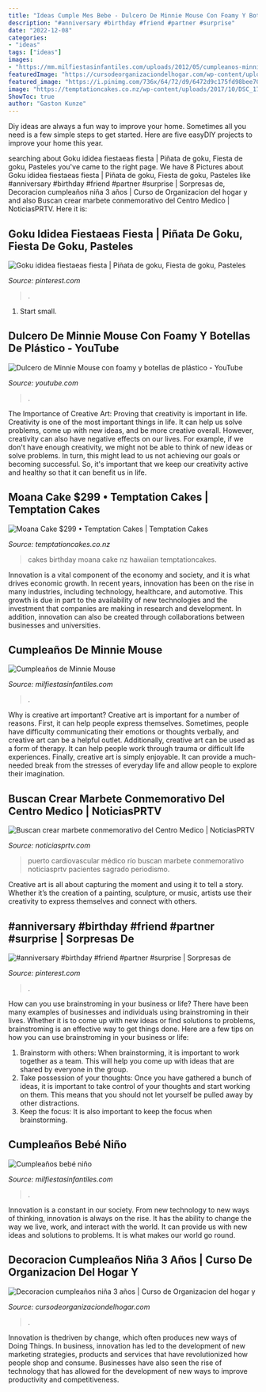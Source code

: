 ```yaml
---
title: "Ideas Cumple Mes Bebe - Dulcero De Minnie Mouse Con Foamy Y Botellas De Plástico"
description: "#anniversary #birthday #friend #partner #surprise"
date: "2022-12-08"
categories:
- "ideas"
tags: ["ideas"]
images:
- "https://mm.milfiestasinfantiles.com/uploads/2012/05/cumpleanos-minnie-mouse-tarta.jpg"
featuredImage: "https://cursodeorganizaciondelhogar.com/wp-content/uploads/2018/02/decoracion-cumpleanos-nina-3-anos-3.jpg"
featured_image: "https://i.pinimg.com/736x/64/72/d9/6472d9c175fd98bee70554a6e7b28275.jpg"
image: "https://temptationcakes.co.nz/wp-content/uploads/2017/10/DSC_1769.jpg"
ShowToc: true
author: "Gaston Kunze"
---
```



Diy ideas are always a fun way to improve your home. Sometimes all you need is a few simple steps to get started. Here are five easyDIY projects to improve your home this year.

	

		
searching about Goku ididea fiestaeas fiesta | Piñata de goku, Fiesta de goku, Pasteles you've came to the right page. We have 8 Pictures about Goku ididea fiestaeas fiesta | Piñata de goku, Fiesta de goku, Pasteles like #anniversary #birthday #friend #partner #surprise | Sorpresas de, Decoracion cumpleaños niña 3 años | Curso de Organizacion del hogar y and also Buscan crear marbete conmemorativo del Centro Medico | NoticiasPRTV. Here it is:
		
    
## Goku Ididea Fiestaeas Fiesta | Piñata De Goku, Fiesta De Goku, Pasteles

<img loading=lazy src="https://i.pinimg.com/736x/25/96/4b/25964bd2c62868d406d39d11e1551b9e.jpg" onerror="this.onerror=null;this.src='https://tse1.mm.bing.net/th?id=OIP.4Znp4odH_dQx9lZgZptUQwHaNK&amp;pid=15.1';" alt="Goku ididea fiestaeas fiesta | Piñata de goku, Fiesta de goku, Pasteles">

_Source: pinterest.com_

>. 

	

1. Start small.

    
## Dulcero De Minnie Mouse Con Foamy Y Botellas De Plástico - YouTube

<img loading=lazy src="https://i.ytimg.com/vi/XkoK-mf8f00/maxresdefault.jpg" onerror="this.onerror=null;this.src='https://tse4.mm.bing.net/th?id=OIP.SAMTthXO0DSbZtIsgX6p6wHaEK&amp;pid=15.1';" alt="Dulcero de Minnie Mouse con foamy y botellas de plástico - YouTube">

_Source: youtube.com_

>. 

	

The Importance of Creative Art: Proving that creativity is important in life.
Creativity is one of the most important things in life. It can help us solve problems, come up with new ideas, and be more creative overall. However, creativity can also have negative effects on our lives. For example, if we don't have enough creativity, we might not be able to think of new ideas or solve problems. In turn, this might lead to us not achieving our goals or becoming successful. So, it's important that we keep our creativity active and healthy so that it can benefit us in life.

    
## Moana Cake $299 • Temptation Cakes | Temptation Cakes

<img loading=lazy src="https://temptationcakes.co.nz/wp-content/uploads/2017/10/DSC_1769.jpg" onerror="this.onerror=null;this.src='https://tse2.mm.bing.net/th?id=OIP.sdQFt8-77oIE_jTb_ZgiDAHaLE&amp;pid=15.1';" alt="Moana Cake $299 • Temptation Cakes | Temptation Cakes">

_Source: temptationcakes.co.nz_

>cakes birthday moana cake nz hawaiian temptationcakes. 

	

Innovation is a vital component of the economy and society, and it is what drives economic growth. In recent years, innovation has been on the rise in many industries, including technology, healthcare, and automotive. This growth is due in part to the availability of new technologies and the investment that companies are making in research and development. In addition, innovation can also be created through collaborations between businesses and universities.

    
## Cumpleaños De Minnie Mouse

<img loading=lazy src="https://mm.milfiestasinfantiles.com/uploads/2012/05/cumpleanos-minnie-mouse-tarta.jpg" onerror="this.onerror=null;this.src='https://tse2.mm.bing.net/th?id=OIP.JwnOO0M3kaQE4NntDxDnfAHaJ5&amp;pid=15.1';" alt="Cumpleaños de Minnie Mouse">

_Source: milfiestasinfantiles.com_

>. 

	

Why is creative art important?
Creative art is important for a number of reasons. First, it can help people express themselves. Sometimes, people have difficulty communicating their emotions or thoughts verbally, and creative art can be a helpful outlet. Additionally, creative art can be used as a form of therapy. It can help people work through trauma or difficult life experiences. Finally, creative art is simply enjoyable. It can provide a much-needed break from the stresses of everyday life and allow people to explore their imagination.

    
## Buscan Crear Marbete Conmemorativo Del Centro Medico | NoticiasPRTV

<img loading=lazy src="https://noticiasprtv.com/wp-content/uploads/2017/02/centro-medico.jpg" onerror="this.onerror=null;this.src='https://tse2.mm.bing.net/th?id=OIP.coZMbluhTiTHFOykTJqPEwHaFj&amp;pid=15.1';" alt="Buscan crear marbete conmemorativo del Centro Medico | NoticiasPRTV">

_Source: noticiasprtv.com_

>puerto cardiovascular médico río buscan marbete conmemorativo noticiasprtv pacientes sagrado periodismo. 

	

Creative art is all about capturing the moment and using it to tell a story. Whether it’s the creation of a painting, sculpture, or music, artists use their creativity to express themselves and connect with others.

    
## #anniversary #birthday #friend #partner #surprise | Sorpresas De

<img loading=lazy src="https://i.pinimg.com/736x/64/72/d9/6472d9c175fd98bee70554a6e7b28275.jpg" onerror="this.onerror=null;this.src='https://tse4.mm.bing.net/th?id=OIP.-R4bWE8eCD2WiKY0FIzYewHaNl&amp;pid=15.1';" alt="#anniversary #birthday #friend #partner #surprise | Sorpresas de">

_Source: pinterest.com_

>. 

	

How can you use brainstroming in your business or life?
There have been many examples of businesses and individuals using brainstroming in their lives. Whether it is to come up with new ideas or find solutions to problems, brainstroming is an effective way to get things done. Here are a few tips on how you can use brainstroming in your business or life: 
1. Brainstorm with others: When brainstorming, it is important to work together as a team. This will help you come up with ideas that are shared by everyone in the group. 
2. Take possession of your thoughts: Once you have gathered a bunch of ideas, it is important to take control of your thoughts and start working on them. This means that you should not let yourself be pulled away by other distractions. 
3. Keep the focus: It is also important to keep the focus when brainstorming.

    
## Cumpleaños Bebé Niño

<img loading=lazy src="https://mm.milfiestasinfantiles.com/uploads/2012/04/cumple-bebe-nino-mesa-dulces.jpg" onerror="this.onerror=null;this.src='https://tse4.mm.bing.net/th?id=OIP.yV3dNMv1jnGRQiesk2Y5kwHaGP&amp;pid=15.1';" alt="Cumpleaños bebé niño">

_Source: milfiestasinfantiles.com_

>. 

	

Innovation is a constant in our society. From new technology to new ways of thinking, innovation is always on the rise. It has the ability to change the way we live, work, and interact with the world. It can provide us with new ideas and solutions to problems. It is what makes our world go round.

    
## Decoracion Cumpleaños Niña 3 Años | Curso De Organizacion Del Hogar Y

<img loading=lazy src="https://cursodeorganizaciondelhogar.com/wp-content/uploads/2018/02/decoracion-cumpleanos-nina-3-anos-3.jpg" onerror="this.onerror=null;this.src='https://tse3.mm.bing.net/th?id=OIP.qT9R1IzoMZMbE43OUUWXbwHaHa&amp;pid=15.1';" alt="Decoracion cumpleaños niña 3 años | Curso de Organizacion del hogar y">

_Source: cursodeorganizaciondelhogar.com_

>. 

	

Innovation is thedriven by change, which often produces new ways of Doing Things. In business, innovation has led to the development of new marketing strategies, products and services that have revolutionized how people shop and consume. Businesses have also seen the rise of technology that has allowed for the development of new ways to improve productivity and competitiveness.

